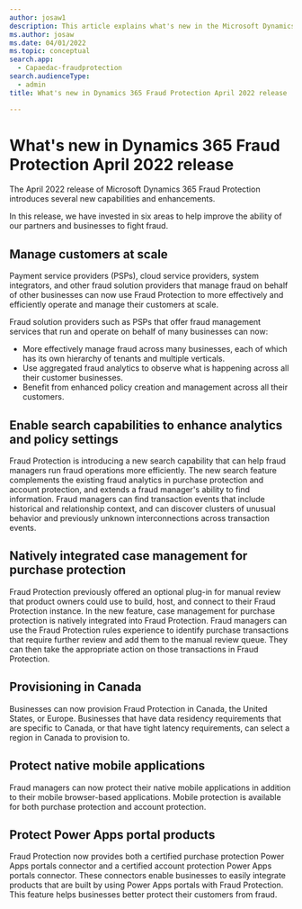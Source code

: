 ```yaml
---
author: josaw1
description: This article explains what's new in the Microsoft Dynamics 365 Fraud Protection April 2022 release.
ms.author: josaw
ms.date: 04/01/2022
ms.topic: conceptual
search.app: 
  - Capaedac-fraudprotection
search.audienceType:
  - admin
title: What's new in Dynamics 365 Fraud Protection April 2022 release

---
```


# What's new in Dynamics 365 Fraud Protection April 2022 release


The April 2022 release of Microsoft Dynamics 365 Fraud Protection introduces several new capabilities and enhancements.

In this release, we have invested in six areas to help improve the ability of our partners and businesses to fight fraud.

## Manage customers at scale

Payment service providers (PSPs), cloud service providers, system integrators, and other fraud solution providers that manage fraud on behalf of other businesses can now use Fraud Protection to more effectively and efficiently operate and manage their customers at scale.

Fraud solution providers such as PSPs that offer fraud management services that run and operate on behalf of many businesses can now:

- More effectively manage fraud across many businesses, each of which has its own hierarchy of tenants and multiple verticals.
- Use aggregated fraud analytics to observe what is happening across all their customer businesses.
- Benefit from enhanced policy creation and management across all their customers.

## Enable search capabilities to enhance analytics and policy settings

Fraud Protection is introducing a new search capability that can help fraud managers run fraud operations more efficiently. The new search feature complements the existing fraud analytics in purchase protection and account protection, and extends a fraud manager's ability to find information. Fraud managers can find transaction events that include historical and relationship context, and can discover clusters of unusual behavior and previously unknown interconnections across transaction events.

## Natively integrated case management for purchase protection

Fraud Protection previously offered an optional plug-in for manual review that product owners could use to build, host, and connect to their Fraud Protection instance. In the new feature, case management for purchase protection is natively integrated into Fraud Protection. Fraud managers can use the Fraud Protection rules experience to identify purchase transactions that require further review and add them to the manual review queue. They can then take the appropriate action on those transactions in Fraud Protection.

## Provisioning in Canada

Businesses can now provision Fraud Protection in Canada, the United States, or Europe. Businesses that have data residency requirements that are specific to Canada, or that have tight latency requirements, can select a region in Canada to provision to.

## Protect native mobile applications

Fraud managers can now protect their native mobile applications in addition to their mobile browser-based applications. Mobile protection is available for both purchase protection and account protection.

## Protect Power Apps portal products

Fraud Protection now provides both a certified purchase protection Power Apps portals connector and a certified account protection Power Apps portals connector. These connectors enable businesses to easily integrate products that are built by using Power Apps portals with Fraud Protection. This feature helps businesses better protect their customers from fraud.
